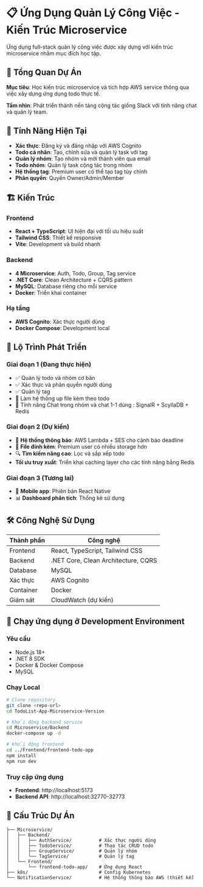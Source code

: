 # 📋 Ứng Dụng Quản Lý Công Việc - Kiến Trúc Microservice

Ứng dụng full-stack quản lý công việc được xây dựng với kiến trúc microservice nhằm mục đích học tập.

## 🎯 Tổng Quan Dự Án

**Mục tiêu**: Học kiến trúc microservice và tích hợp AWS service thông qua việc xây dựng ứng dụng todo thực tế.

**Tầm nhìn**: Phát triển thành nền tảng cộng tác giống Slack với tính năng chat và quản lý team.

## 🚀 Tính Năng Hiện Tại

- **Xác thực**: Đăng ký và đăng nhập với AWS Cognito
- **Todo cá nhân**: Tạo, chỉnh sửa và quản lý task với tag
- **Quản lý nhóm**: Tạo nhóm và mời thành viên qua email
- **Todo nhóm**: Quản lý task cộng tác trong nhóm
- **Hệ thống tag**: Premium user có thể tạo tag tùy chỉnh
- **Phân quyền**: Quyền Owner/Admin/Member

## 🏗️ Kiến Trúc

### Frontend
- **React + TypeScript**: UI hiện đại với tối ưu hiệu suất
- **Tailwind CSS**: Thiết kế responsive
- **Vite**: Development và build nhanh

### Backend
- **4 Microservice**: Auth, Todo, Group, Tag service
- **.NET Core**: Clean Architecture + CQRS pattern
- **MySQL**: Database riêng cho mỗi service
- **Docker**: Triển khai container

### Hạ tầng
- **AWS Cognito**: Xác thực người dùng
- **Docker Compose**: Development local

## 🚧 Lộ Trình Phát Triển

### Giai đoạn 1 (Đang thực hiện)
- ✅ Quản lý todo và nhóm cơ bản
- ✅ Xác thực và phân quyền người dùng
- ✅ Quản lý tag
- 🔄 Làm hệ thống up file kèm theo todo
- 🔄 Tính năng Chat trong nhóm và chat 1-1 dùng : SignalR + ScyllaDB + Redis

### Giai đoạn 2 (Dự kiến)
- 📧 **Hệ thống thông báo**: AWS Lambda + SES cho cảnh báo deadline
- 📎 **File đính kèm**: Premium user có nhiều storage hơn
- 🔍 **Tìm kiếm nâng cao**: Lọc và sắp xếp todo
- **Tối ưu truy xuất**: Triển khai caching layer cho các tính năng bằng Redis

### Giai đoạn 3 (Tương lai)
- 📱 **Mobile app**: Phiên bản React Native
- 📊 **Dashboard phân tích**: Thống kê sử dụng

## 🛠️ Công Nghệ Sử Dụng

| Thành phần | Công nghệ |
|------------|-----------|
| Frontend | React, TypeScript, Tailwind CSS |
| Backend | .NET Core, Clean Architecture, CQRS |
| Database | MySQL |
| Xác thực | AWS Cognito |
| Container | Docker |
| Giám sát | CloudWatch (dự kiến) |

## 🚀 Chạy ứng dụng ở Development Environment

### Yêu cầu
- Node.js 18+
- .NET 8 SDK
- Docker & Docker Compose
- MySQL

### Chạy Local
```bash
# Clone repository
git clone <repo-url>
cd TodoList-App-Microservice-Version

# Khởi động backend service
cd Microservice/Backend
docker-compose up -d

# Khởi động frontend
cd ../Frontend/frontend-todo-app
npm install
npm run dev
```

### Truy cập ứng dụng
- **Frontend**: http://localhost:5173
- **Backend API**: http://localhost:32770-32773

## 📁 Cấu Trúc Dự Án

```
├── Microservice/
│   ├── Backend/
│   │   ├── AuthService/          # Xác thực người dùng
│   │   ├── TodoService/          # Thao tác CRUD todo
│   │   ├── GroupService/         # Quản lý nhóm
│   │   └── TagService/           # Quản lý tag
│   └── Frontend/
│       └── frontend-todo-app/    # Ứng dụng React
├── k8s/                          # Config Kubernetes
└── NotificationService/          # Hệ thống thông báo AWS (thiết kế)
```